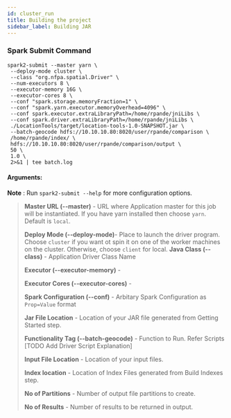 ```yaml
---
id: cluster_run
title: Building the project
sidebar_label: Building JAR
---
```


### Spark Submit Command

```
spark2-submit --master yarn \
 --deploy-mode cluster \
 --class "org.nfpa.spatial.Driver" \
 --num-executors 8 \
 --executor-memory 16G \
 --executor-cores 8 \
 --conf "spark.storage.memoryFraction=1" \
 --conf "spark.yarn.executor.memoryOverhead=4096" \
 --conf spark.executor.extraLibraryPath=/home/rpande/jniLibs \
 --conf spark.driver.extraLibraryPath=/home/rpande/jniLibs \
 ./LocationTools/target/location-tools-1.0-SNAPSHOT.jar \
 --batch-geocode hdfs://10.10.10.80:8020/user/rpande/comparison \
 /home/rpande/index/ \
 hdfs://10.10.10.80:8020/user/rpande/comparison/output \
 50 \
 1.0 \
 2>&1 | tee batch.log
```

  #### Arguments:
  **Note** : Run `spark2-submit --help` for more configuration options.
  > **Master URL (--master)** - URL where Application master for this job will be instantiated. If you have yarn installed then choose `yarn`. Default is `local`.
  >
  > **Deploy Mode (--deploy-mode)**- Place to launch the driver program. Choose `cluster` if you want ot spin it on one of the worker machines on the cluster. Otherwise, choose `client` for local.
  > **Java Class (--class)** - Application Driver Class Name
  >
  > **Executor (--executor-memory)** -
  >
  > **Executor Cores (--executor-cores)** -
  >
  > **Spark Configuration (--conf)** - Arbitary Spark Configuration as `Prop=Value` format
  >
  > **Jar File Location** - Location of your JAR file generated from Getting Started step.
  >
  > **Functionality Tag (--batch-geocode)** - Function to Run. Refer Scripts [TODO Add Driver Script Explanation]
  >
  > **Input File Location** - Location of your input files.
  >
  > **Index location** - Location of Index Files generated from Build Indexes step.
  >
  > **No of Partitions** - Number of output file partitions to create.
  >
  > **No of Results** - Number of results to be returned in output.

